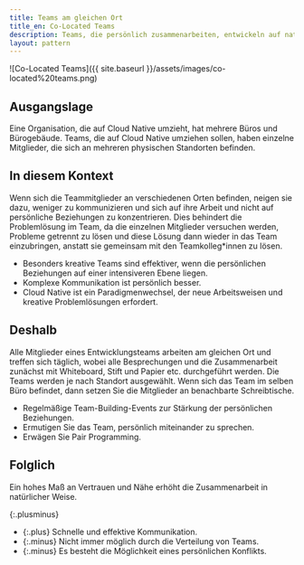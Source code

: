 ```yaml
---
title: Teams am gleichen Ort
title_en: Co-Located Teams
description: Teams, die persönlich zusammenarbeiten, entwickeln auf natürliche Weise engere Beziehungen und bessere Fähigkeiten zur gemeinsamen Problemlösung, was wiederum zu mehr Innovation führt.
layout: pattern
---
```


![Co-Located Teams]({{ site.baseurl }}/assets/images/co-located%20teams.png)

## Ausgangslage

Eine Organisation, die auf Cloud Native umzieht, hat mehrere Büros und Bürogebäude. Teams, die auf Cloud Native umziehen sollen, haben einzelne Mitglieder, die sich an mehreren physischen Standorten befinden.

## In diesem Kontext

Wenn sich die Teammitglieder an verschiedenen Orten befinden, neigen sie dazu, weniger zu kommunizieren und sich auf ihre Arbeit und nicht auf persönliche Beziehungen zu konzentrieren.
Dies behindert die Problemlösung im Team, da die einzelnen Mitglieder versuchen werden, Probleme getrennt zu lösen und diese Lösung dann wieder in das Team einzubringen, anstatt sie gemeinsam mit den Teamkolleg\*innen zu lösen.

* Besonders kreative Teams sind effektiver, wenn die persönlichen Beziehungen auf einer intensiveren Ebene liegen.
* Komplexe Kommunikation ist persönlich besser.
* Cloud Native ist ein Paradigmenwechsel, der neue Arbeitsweisen und kreative Problemlösungen erfordert.

## Deshalb

Alle Mitglieder eines Entwicklungsteams arbeiten am gleichen Ort und treffen sich täglich, wobei alle Besprechungen und die Zusammenarbeit zunächst mit Whiteboard, Stift und Papier etc. durchgeführt werden.
Die Teams werden je nach Standort ausgewählt. Wenn sich das Team im selben Büro befindet, dann setzen Sie die Mitglieder an benachbarte Schreibtische.

* Regelmäßige Team-Building-Events zur Stärkung der persönlichen Beziehungen.
* Ermutigen Sie das Team, persönlich miteinander zu sprechen.
* Erwägen Sie Pair Programming.

## Folglich

Ein hohes Maß an Vertrauen und Nähe erhöht die Zusammenarbeit in natürlicher Weise.

{:.plusminus}
- {:.plus} Schnelle und effektive Kommunikation.
- {:.minus} Nicht immer möglich durch die Verteilung von Teams.
- {:.minus} Es besteht die Möglichkeit eines persönlichen Konflikts.
